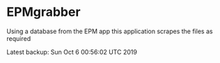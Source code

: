# EPMgrabber
Using a database from the EPM app this application scrapes the files as required


Latest backup: Sun Oct 6 00:56:02 UTC 2019
